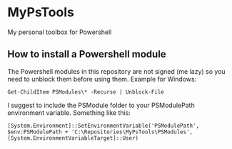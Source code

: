 # MyPsTools

My personal toolbox for Powershell

## How to install a Powershell module

The Powershell modules in this repository are not signed (me lazy) so you need to unblock them before using them.
Example for Windows:

```pwsh
Get-ChildItem PSModules\* -Recurse | Unblock-File
```

I suggest to include the PSModule folder to your PSModulePath environment variable.
Something like this:

```pwsh
[System.Environment]::SetEnvironmentVariable('PSModulePath', $env:PSModulePath + 'C:\Repositories\MyPsTools\PSModules', [System.EnvironmentVariableTarget]::User)
```
